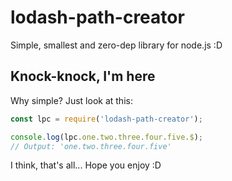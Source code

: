 # lodash-path-creator

Simple, smallest and zero-dep library for node.js :D

## Knock-knock, I'm here

Why simple? Just look at this:

```javascript
const lpc = require('lodash-path-creator');

console.log(lpc.one.two.three.four.five.$);
// Output: 'one.two.three.four.five'
```

I think, that's all...
Hope you enjoy :D